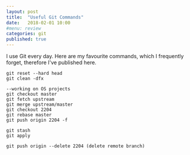 ```yaml
---
layout: post
title:  "Useful Git Commands"
date:   2018-02-01 10:00
#menu: review
categories: git
published: true 
---
```


I use Git every day. Here are my favourite commands, which I frequently forget, therefore I've published here. 

```
git reset --hard head
git clean -dfx

--working on OS projects
git checkout master
git fetch upstream
git merge upstream/master
git checkout 2204
git rebase master
git push origin 2204 -f  

git stash
git apply

git push origin --delete 2204 (delete remote branch)

```